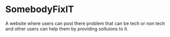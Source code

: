 # SomebodyFixIT

A website where users can post there problem that can be tech or non tech and other users can help them by providing soltuions to it.
